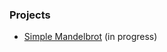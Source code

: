 ### Projects ###

- [Simple Mandelbrot](https://carlbateman.github.io/WebGL/projects/Mandelbrot/Mandelbrot.html) (in progress)
